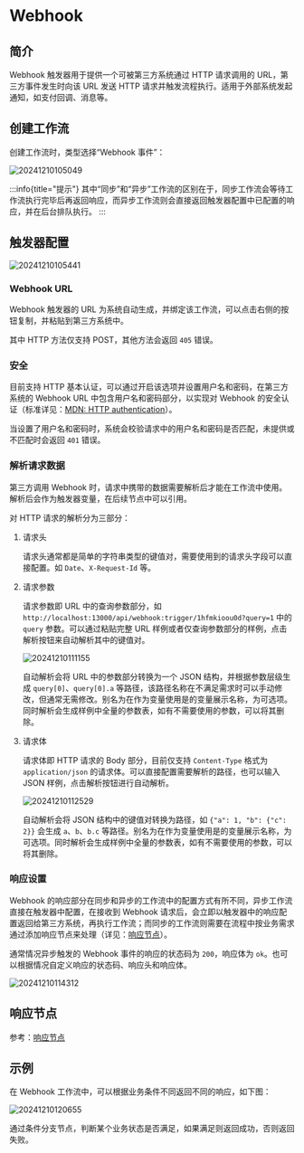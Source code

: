 # Webhook

## 简介

Webhook 触发器用于提供一个可被第三方系统通过 HTTP 请求调用的 URL，第三方事件发生时向该 URL 发送 HTTP 请求并触发流程执行。适用于外部系统发起通知，如支付回调、消息等。

## 创建工作流

创建工作流时，类型选择“Webhook 事件”：

![20241210105049](https://static-docs.nocobase.com/20241210105049.png)

:::info{title="提示"}
其中“同步”和“异步”工作流的区别在于，同步工作流会等待工作流执行完毕后再返回响应，而异步工作流则会直接返回触发器配置中已配置的响应，并在后台排队执行。
:::

## 触发器配置

![20241210105441](https://static-docs.nocobase.com/20241210105441.png)

### Webhook URL

Webhook 触发器的 URL 为系统自动生成，并绑定该工作流，可以点击右侧的按钮复制，并粘贴到第三方系统中。

其中 HTTP 方法仅支持 POST，其他方法会返回 `405` 错误。

### 安全

目前支持 HTTP 基本认证，可以通过开启该选项并设置用户名和密码，在第三方系统的 Webhook URL 中包含用户名和密码部分，以实现对 Webhook 的安全认证（标准详见：[MDN: HTTP authentication](https://developer.mozilla.org/en-US/docs/Web/HTTP/Authentication#basic_authentication_scheme)）。

当设置了用户名和密码时，系统会校验请求中的用户名和密码是否匹配，未提供或不匹配时会返回 `401` 错误。

### 解析请求数据

第三方调用 Webhook 时，请求中携带的数据需要解析后才能在工作流中使用。解析后会作为触发器变量，在后续节点中可以引用。

对 HTTP 请求的解析分为三部分：

1.  请求头

    请求头通常都是简单的字符串类型的键值对，需要使用到的请求头字段可以直接配置。如 `Date`、`X-Request-Id` 等。

2.  请求参数

    请求参数即 URL 中的查询参数部分，如 `http://localhost:13000/api/webhook:trigger/1hfmkioou0d?query=1` 中的 `query` 参数。可以通过粘贴完整 URL 样例或者仅查询参数部分的样例，点击解析按钮来自动解析其中的键值对。

    ![20241210111155](https://static-docs.nocobase.com/20241210111155.png)

    自动解析会将 URL 中的参数部分转换为一个 JSON 结构，并根据参数层级生成 `query[0]`、`query[0].a` 等路径，该路径名称在不满足需求时可以手动修改，但通常无需修改。别名为在作为变量使用是的变量展示名称，为可选项。同时解析会生成样例中全量的参数表，如有不需要使用的参数，可以将其删除。

3.  请求体

    请求体即 HTTP 请求的 Body 部分，目前仅支持 `Content-Type` 格式为 `application/json` 的请求体。可以直接配置需要解析的路径，也可以输入 JSON 样例，点击解析按钮进行自动解析。

    ![20241210112529](https://static-docs.nocobase.com/20241210112529.png)

    自动解析会将 JSON 结构中的键值对转换为路径，如 `{"a": 1, "b": {"c": 2}}` 会生成 `a`、`b`、`b.c` 等路径。别名为在作为变量使用是的变量展示名称，为可选项。同时解析会生成样例中全量的参数表，如有不需要使用的参数，可以将其删除。

### 响应设置

Webhook 的响应部分在同步和异步的工作流中的配置方式有所不同，异步工作流直接在触发器中配置，在接收到 Webhook 请求后，会立即以触发器中的响应配置返回给第三方系统，再执行工作流；而同步的工作流则需要在流程中按业务需求通过添加响应节点来处理（详见：[响应节点](#响应节点)）。

通常情况异步触发的 Webhook 事件的响应的状态码为 `200`，响应体为 `ok`。也可以根据情况自定义响应的状态码、响应头和响应体。

![20241210114312](https://static-docs.nocobase.com/20241210114312.png)

## 响应节点

参考：[响应节点](../nodes/response.md)

## 示例

在 Webhook 工作流中，可以根据业务条件不同返回不同的响应，如下图：

![20241210120655](https://static-docs.nocobase.com/20241210120655.png)

通过条件分支节点，判断某个业务状态是否满足，如果满足则返回成功，否则返回失败。
